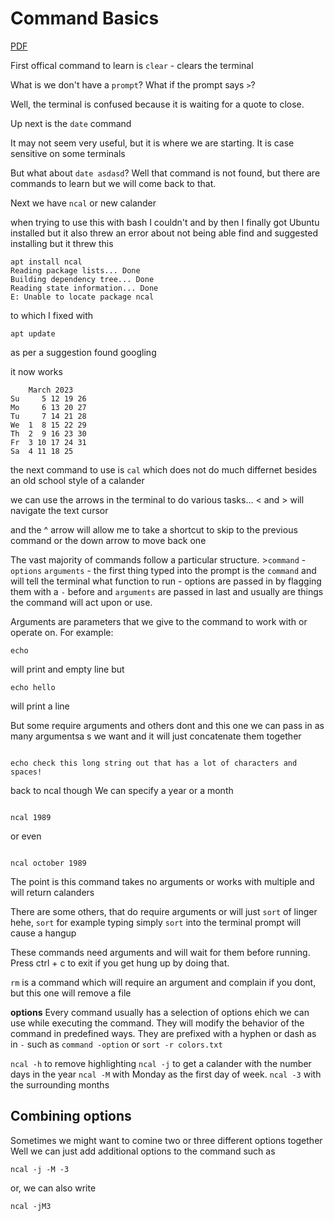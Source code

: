 # Command Basics

[PDF](./assets/02_Command_Basics.pdf)

First offical command to learn is
`clear` - clears the terminal

What is we don't have a `prompt`?
What if the prompt says
`>`?

Well, the terminal is confused because it is waiting for a quote to close.

Up next is the `date` command

It may not seem very useful, but it is where we are starting.
It is case sensitive on some terminals

But what about `date asdasd`?
Well that command is not found, but there are commands to learn but we will come back to that.

Next we have `ncal` or new calander

when trying to use this with bash I couldn't and by then I finally got Ubuntu installed but it also threw an error about not being able find and suggested installing but it threw this

```
apt install ncal
Reading package lists... Done
Building dependency tree... Done
Reading state information... Done
E: Unable to locate package ncal
```

to which I fixed with

```
apt update
```

as per a suggestion found googling

it now works

```
    March 2023
Su     5 12 19 26
Mo     6 13 20 27
Tu     7 14 21 28
We  1  8 15 22 29
Th  2  9 16 23 30
Fr  3 10 17 24 31
Sa  4 11 18 25
```

the next command to use is `cal` which does not do much differnet besides an old school style of a calander

we can use the arrows in the terminal to do various tasks... < and > will navigate the text cursor

and the ^ arrow will allow me to take a shortcut to skip to the previous command or the down arrow to move back one

The vast majority of commands follow a particular structure.
\>`command` -`options` `arguments`
\- the first thing typed into the prompt is the `command` and will tell the terminal what function to run
\- options are passed in by flagging them with a `-` before and `arguments` are passed in last and usually are things the command will act upon or use.

Arguments are parameters that we give to the command to work with or operate on. For example:

```
echo
```

will print and empty line
but

```
echo hello

```

will print a line

But some require arguments and others dont and this one we can pass in as many argumentsa s we want and it will just concatenate them together

```

echo check this long string out that has a lot of characters and spaces!

```

back to ncal though
We can specify a year or a month

```

ncal 1989

```

or even

```

ncal october 1989

```

The point is this command takes no arguments or works with multiple and will return calanders

There are some others, that do require arguments or will just `sort` of linger
hehe, `sort` for example
typing simply `sort` into the terminal prompt will cause a hangup

These commands need arguments and will wait for them before running. Press ctrl + c to exit if you get hung up by doing that.

`rm` is a command which will require an argument and complain if you dont, but this one will remove a file

__options__
Every command usually has a selection of options ehich we can use while executing the command. They will modify the behavior of the command in predefined ways. 
They are prefixed with a hyphen or dash as in `-` such as `command -option` or `sort -r colors.txt`

`ncal -h` to remove highlighting
`ncal -j` to get a calander with the number days in the year
`ncal -M` with Monday as the first day of week.
`ncal -3` with the surrounding months

## Combining options

Sometimes we might want to comine two or three different options together
Well we can just add additional options to the command such as
```
ncal -j -M -3
```

or, we can also write
```
ncal -jM3
```
